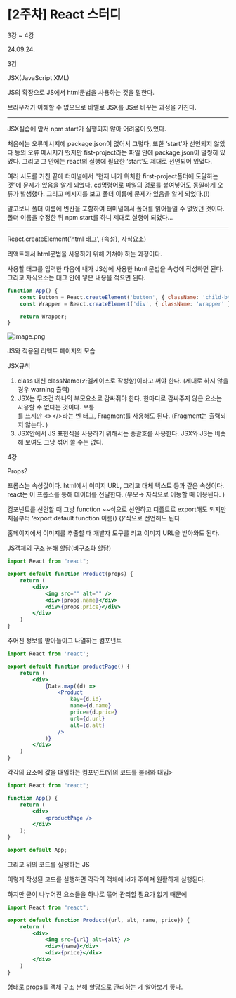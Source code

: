 # [2주차] React 스터디

3강 ~ 4강

24.09.24.

3강 

JSX(JavaScript XML) 

JS의 확장으로 JS에서 html문법을 사용하는 것을 말한다. 

브라우저가 이해할 수 없으므로 바벨로 JSX를 JS로 바꾸는 과정을 거친다. 

---

JSX실습에 앞서 npm start가 실행되지 않아 어려움이 있었다. 

처음에는 오류메시지에 package.json이 없어서 그렇다, 또한 ‘start’가 선언되지 않았다 등의 오류 메시지가 떴지만 fist-project라는 파일 안에 package.json이 멀쩡히 있었다. 그리고 그 안에는 react의 실행에 필요한 ‘start’도 제대로 선언되어 있었다. 

여러 시도를 거친 끝에 터미널에서 “현재 내가 위치한 first-project폴더에 도달하는 것”에 문제가 있음을 알게 되었다. cd명령어로 파일의 경로를 붙여넣어도 동일하게 오류가 발생했다. 그리고 메시지를 보고 폴더 이름에 문제가 있음을 알게 되었다.(!)

알고보니 폴더 이름에 빈칸을 포함하여 터미널에서 폴더를 읽어들일 수 없었던 것이다. 폴더 이름을 수정한 뒤 npm start를 하니 제대로 실행이 되었다…

---

React.createElement(’html 태그’, {속성}, 자식요소)

리액트에서 html문법을 사용하기 위해 거쳐야 하는 과정이다. 

사용할 태그를 입력한 다음에 내가 JS상에 사용한 html 문법을 속성에 작성하면 된다. 그리고 자식요소는 태그 안에 넣은 내용을 적으면 된다. 

```jsx
function App() {
    const Button = React.createElement('button', { className: 'child-btn' }, '버튼');
    const Wrapper = React.createElement('div', { className: 'wrapper' }, Button)

    return Wrapper;
}

```

![image.png](https://prod-files-secure.s3.us-west-2.amazonaws.com/513f57b8-ee9b-4830-9521-0ea2ab6efdd1/96311aa8-ef2a-4b1d-ae1a-f3aa0a239b78/image.png)

JS와 적용된 리액트 페이지의 모습

JSX규칙

1. class 대신 className(카멜케이스로 작성함)이라고 써야 한다.  (제대로 하지 않을 경우 warning 출력)
2. JSX는 무조건 하나의 부모요소로 감싸줘야 한다. 한마디로 감싸주지 않은 요소는 사용할 수 없다는 것이다. 보통 <div></div>를 쓰지만 <></>라는 빈 태그, Fragment를 사용해도 된다. (Fragment는 출력되지 않는다. )
3. JSX안에서 JS 표현식을 사용하기 위해서는 중괄호를 사용한다.  JSX와 JS는 비슷해 보여도 그냥 섞어 쓸 수는 없다.

4강 

Props?

프롭스는 속성값이다. html에서 이미지 URL, 그리고 대체 텍스트 등과 같은 속성이다. react는 이 프롭스를 통해 데이터를 전달한다. (부모→ 자식으로 이동할 때 이용된다. )

컴포넌트를 선언할 때 그냥 function ~~식으로 선언하고 디폴트로 export해도 되지만 처음부터 ‘export default function 이름() {}’식으로 선언해도 된다. 

홈페이지에서 이미지를 추출할 때 개발자 도구를 키고 이미지 URL을 받아와도 된다. 

JS객체의 구조 분해 할당(비구조화 할당) 

```jsx
import React from "react";

export default function Product(props) {
    return (
        <div>
            <img src="" alt="" />
            <div>{props.name}</div>
            <div>{props.price}</div>
        </div>
    )
}

```

주어진 정보를 받아들이고 나열하는 컴포넌트

```jsx
import React from 'react';

export default function productPage() {
    return (
        <div>
            {Data.map((d) =>
                <Product
                    key={d.id}
                    name={d.name}
                    price={d.price}
                    url={d.url}
                    alt={d.alt}
                />
            )}
        </div>
    )
} 
```

각각의 요소에 값을 대입하는 컴포넌트(위의 코드를 불러와 대입>

```jsx
import React from "react";

function App() {
    return (
        <div>
            <productPage />
        </div>
    );
}

export default App;

```

그리고 위의 코드를 실행하는 JS

이렇게 작성된 코드를 실행하면 각각의 객체에 id가 주어져 원활하게 실행된다. 

하지만 굳이 나누어진 요소들을 하나로 묶어 관리할 필요가 없기 때문에 

```jsx
import React from "react";

export default function Product({url, alt, name, price}) {
    return (
        <div>
            <img src={url} alt={alt} />
            <div>{name}</div>
            <div>{price}</div>
        </div>
    )
}

```

형태로 props를 객체 구조 분해 할당으로 관리하는 게 알아보기 좋다.
